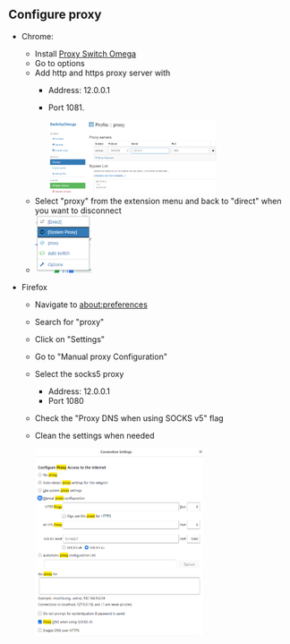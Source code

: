 
## Configure proxy<a id="proxy_01"></a>

* Chrome:
    * Install [Proxy Switch Omega](https://chrome.google.com/webstore/detail/proxy-switchyomega/padekgcemlokbadohgkifijomclgjgif)
    * Go to options
    * Add http and https proxy server with
        * Address: 12.0.0.1
        * Port 1081.
      
          <img alt="Ham Proxyes" src="../images/chrome_proxy.gif" width="300"/>
    * Select "proxy" from the extension menu and back to "direct" when you want to disconnect
    * 
      <img alt="Ham Proxyes" src="../images/chrome_proxy_switch.gif" width="100"/>
     
* Firefox
    * Navigate to [about:preferences](about:preferences)
    * Search for "proxy"
    * Click on "Settings"
    * Go to "Manual proxy Configuration"
    * Select the socks5 proxy
        * Address: 12.0.0.1
        * Port 1080
    * Check the "Proxy DNS when using SOCKS v5" flag
    * Clean the settings when needed
  
      <img alt="Ham Proxyes" src="../images/firefox_proxy.gif" width="300"/>